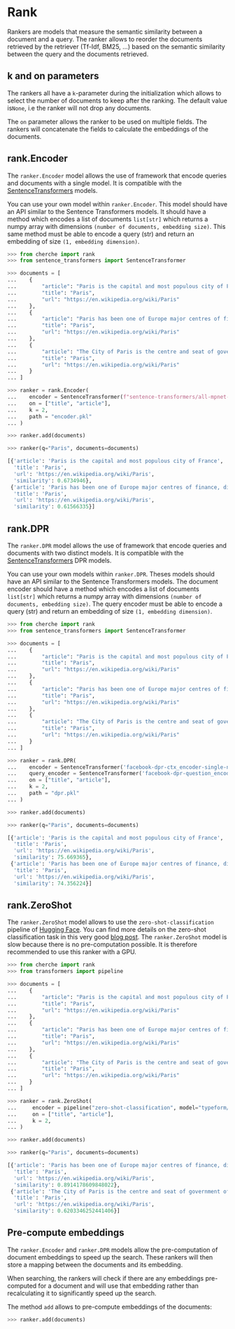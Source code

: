 # Rank

Rankers are models that measure the semantic similarity between a document and a query. The ranker allows to reorder the documents retrieved by the retriever (Tf-Idf, BM25, ...) based on the semantic similarity between the query and the documents retrieved.

## k and on parameters

The rankers all have a `k`-parameter during the initialization which allows to select the number of documents to keep after the ranking. The default value is`None`, i.e the ranker will not drop any documents.

The `on` parameter allows the ranker to be used on multiple fields. The rankers will concatenate the fields to calculate the embeddings of the documents.

## rank.Encoder

The `ranker.Encoder` model allows the use of framework that encode queries and documents with a single model. It is compatible with the [SentenceTransformers](https://www.sbert.net/docs/pretrained_models.html) models.

You can use your own model within `ranker.Encoder`. This model should have an API similar to the Sentence Transformers models. It should have a method which encodes a list of documents `list[str]` which returns a numpy array with dimensions `(number of documents, embedding size)`. This same method must be able to encode a query (str) and return an embedding of size `(1, embedding dimension)`.

```python
>>> from cherche import rank
>>> from sentence_transformers import SentenceTransformer

>>> documents = [
...    {
...        "article": "Paris is the capital and most populous city of France",
...        "title": "Paris",
...        "url": "https://en.wikipedia.org/wiki/Paris"
...    },
...    {
...        "article": "Paris has been one of Europe major centres of finance, diplomacy , commerce , fashion , gastronomy , science , and arts.",
...        "title": "Paris",
...        "url": "https://en.wikipedia.org/wiki/Paris"
...    },
...    {
...        "article": "The City of Paris is the centre and seat of government of the region and province of Île-de-France .",
...        "title": "Paris",
...        "url": "https://en.wikipedia.org/wiki/Paris"
...    }
... ]

>>> ranker = rank.Encoder(
...    encoder = SentenceTransformer(f"sentence-transformers/all-mpnet-base-v2").encode,
...    on = ["title", "article"],
...    k = 2,
...    path = "encoder.pkl"
... )

>>> ranker.add(documents)

>>> ranker(q="Paris", documents=documents)
```

```python
[{'article': 'Paris is the capital and most populous city of France',
  'title': 'Paris',
  'url': 'https://en.wikipedia.org/wiki/Paris',
  'similarity': 0.6734946},
 {'article': 'Paris has been one of Europe major centres of finance, diplomacy , commerce , fashion , gastronomy , science , and arts.',
  'title': 'Paris',
  'url': 'https://en.wikipedia.org/wiki/Paris',
  'similarity': 0.61566335}]
```

## rank.DPR

The `ranker.DPR` model allows the use of framework that encode queries and documents with two distinct models. It is compatible with the [SentenceTransformers](https://www.sbert.net/docs/pretrained_models.html) DPR models.

You can use your own models within `ranker.DPR`. Theses models should have an API similar to the Sentence Transformers models. The document encoder should have a method which encodes a list of documents `list[str]` which returns a numpy array with dimensions `(number of documents, embedding size)`. The query encoder must be able to encode a query (str) and return an embedding of size `(1, embedding dimension)`.

```python
>>> from cherche import rank
>>> from sentence_transformers import SentenceTransformer

>>> documents = [
...    {
...        "article": "Paris is the capital and most populous city of France",
...        "title": "Paris",
...        "url": "https://en.wikipedia.org/wiki/Paris"
...    },
...    {
...        "article": "Paris has been one of Europe major centres of finance, diplomacy , commerce , fashion , gastronomy , science , and arts.",
...        "title": "Paris",
...        "url": "https://en.wikipedia.org/wiki/Paris"
...    },
...    {
...        "article": "The City of Paris is the centre and seat of government of the region and province of Île-de-France .",
...        "title": "Paris",
...        "url": "https://en.wikipedia.org/wiki/Paris"
...    }
... ]

>>> ranker = rank.DPR(
...    encoder = SentenceTransformer('facebook-dpr-ctx_encoder-single-nq-base').encode,
...    query_encoder = SentenceTransformer('facebook-dpr-question_encoder-single-nq-base').encode,
...    on = ["title", "article"],
...    k = 2,
...    path = "dpr.pkl"
... )

>>> ranker.add(documents)

>>> ranker(q="Paris", documents=documents)
```

```python
[{'article': 'Paris is the capital and most populous city of France',
  'title': 'Paris',
  'url': 'https://en.wikipedia.org/wiki/Paris',
  'similarity': 75.669365},
 {'article': 'Paris has been one of Europe major centres of finance, diplomacy , commerce , fashion , gastronomy , science , and arts.',
  'title': 'Paris',
  'url': 'https://en.wikipedia.org/wiki/Paris',
  'similarity': 74.356224}]
```

## rank.ZeroShot

The `ranker.ZeroShot` model allows to use the `zero-shot-classification` pipeline of [Hugging Face](https://huggingface.co/facebook/bart-large-mnli). You can find more details on the zero-shot classification task in this very good [blog post](https://joeddav.github.io/blog/2020/05/29/ZSL.html). The `ranker.ZeroShot` model is slow because there is no pre-computation possible. It is therefore recommended to use this ranker with a GPU.

```python
>>> from cherche import rank
>>> from transformers import pipeline

>>> documents = [
...    {
...        "article": "Paris is the capital and most populous city of France",
...        "title": "Paris",
...        "url": "https://en.wikipedia.org/wiki/Paris"
...    },
...    {
...        "article": "Paris has been one of Europe major centres of finance, diplomacy , commerce , fashion , gastronomy , science , and arts.",
...        "title": "Paris",
...        "url": "https://en.wikipedia.org/wiki/Paris"
...    },
...    {
...        "article": "The City of Paris is the centre and seat of government of the region and province of Île-de-France .",
...        "title": "Paris",
...        "url": "https://en.wikipedia.org/wiki/Paris"
...    }
... ]

>>> ranker = rank.ZeroShot(
...     encoder = pipeline("zero-shot-classification", model="typeform/distilbert-base-uncased-mnli"),
...     on = ["title", "article"],
...     k = 2,
... )

>>> ranker.add(documents)

>>> ranker(q="Paris", documents=documents)
```

```python
[{'article': 'Paris has been one of Europe major centres of finance, diplomacy , commerce , fashion , gastronomy , science , and arts.',
  'title': 'Paris',
  'url': 'https://en.wikipedia.org/wiki/Paris',
  'similarity': 0.8914178609848022},
 {'article': 'The City of Paris is the centre and seat of government of the region and province of Île-de-France .',
  'title': 'Paris',
  'url': 'https://en.wikipedia.org/wiki/Paris',
  'similarity': 0.6203346252441406}]
```

## Pre-compute embeddings

The `ranker.Encoder` and `ranker.DPR` models allow the pre-computation of document embeddings to speed up the search. These rankers will then store a mapping between the documents and its embedding.

When searching, the rankers will check if there are any embeddings pre-computed for a document and will use that embedding rather than recalculating it to significantly speed up the search.

The method `add` allows to pre-compute embeddings of the documents:

```python
>>> ranker.add(documents)
```
